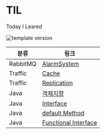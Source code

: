 # TIL
<p>Today I Leared</p>
<p >
  <img src="https://img.shields.io/badge/version-1.0.0-blue?style=flat-square" alt="template version"/>
</p>


분류|링크|
|---|---|
|RabbitMQ|[AlarmSystem](https://velog.io/@eunseo2/TIL-11-Interface-JAVA)
|Traffic|[Cache](https://github.com/eunseo2/TIL/blob/main/Cache%20%EC%A0%81%EC%9A%A9.md)
|Traffic|[Replication](https://github.com/eunseo2/TIL/blob/main/Replication%20%EC%A0%81%EC%9A%A9.md)
|Java|[객체지향](https://velog.io/@eunseo2/TIL-10-%EA%B0%9D%EC%B2%B4%EC%A7%80%ED%96%A5-JAVA)
|Java|[Interface](https://velog.io/@eunseo2/TIL-11-Interface-JAVA)
|Java|[default Method](https://velog.io/@eunseo2/TIL-12-default-Method-JAVA)
|Java|[Functional Interface](https://velog.io/@eunseo2/TIL-13-Functional-Interface-JAVA)
